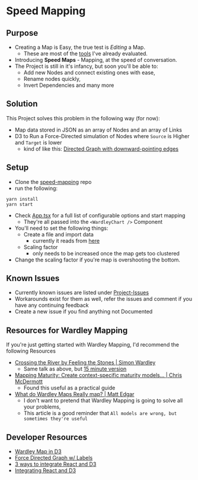 # Speed Mapping

## Purpose

- Creating a Map is Easy, the true test is _Editing_ a Map.
  - These are most of the [tools](https://medium.com/@benmo/wardley-mapping-tools-and-techniques-76ec1bc47bf9) I've already evaluated.
- Introducing **Speed Maps** - Mapping, at the speed of conversation.
- The Project is still in it's infancy, but soon you'll be able to:
  - Add new Nodes and connect existing ones with ease,
  - Rename nodes quickly,
  - Invert Dependencies and many more

## Solution

This Project solves this problem in the following way (for now):

- Map data stored in JSON as an array of Nodes and an array of Links
- D3 to Run a Force-Directed simulation of Nodes where `Source` is Higher and `Target` is lower
  - kind of like this: [Directed Graph with downward-pointing edges](https://ialab.it.monash.edu/webcola/examples/downwardedges.html)

## Setup

- Clone the [speed-mapping](https://github.com/jlouzado/speed-mapping) repo
- run the following:

```
yarn install
yarn start
```

- Check [App.tsx](./App.tsx) for a full list of configurable options and start mapping
  - They're all passed into the `<WardleyChart />` Component
- You'll need to set the following things:
  - Create a file and import data
    - currently it reads from [here](./simple-data.ts)
  - Scaling factor
    - only needs to be increased once the map gets too clustered
- Change the scaling factor if you're map is overshooting the bottom.

## Known Issues

- Currently known issues are listed under [Project-Issues](https://github.com/jlouzado/speed-mapping/issues)
- Workarounds exist for them as well, refer the issues and comment if you have any continuing feedback
- Create a new issue if you find anything not Documented

## Resources for Wardley Mapping

If you're just getting started with Wardley Mapping, I'd recommend the following Resources

- [Crossing the River by Feeling the Stones | Simon Wardley](https://vimeo.com/189984496)
  - Same talk as above, but [15 minute version](https://youtu.be/Ie2KtSU_ndQ)
- [Mapping Maturity: Create context-specific maturity models... | Chris McDermott](https://medium.com/@chrisvmcd/mapping-maturity-create-context-specific-maturity-models-with-wardley-maps-informed-by-cynefin-37ffcd1d315)
  - Found this useful as a practical guide
- [What do Wardley Maps Really map? | Matt Edgar](https://blog.mattedgar.com/2017/08/13/what-do-wardley-maps-really-map-a-settler-writes/)
  - I don't want to pretend that Wardley Mapping is going to solve all your problems,
  - This article is a good reminder that `All models are wrong, but sometimes they're useful`

## Developer Resources

- [Wardley Map in D3](http://mbpfefferle.com/2017/01/11/wardley-map-d3)
- [Force Directed Graph w/ Labels](https://bl.ocks.org/heybignick/3faf257bbbbc7743bb72310d03b86ee8)
- [3 ways to integrate React and D3](https://frontendcharts.com/react-d3-integrate/)
- [Integrating React and D3](https://spin.atomicobject.com/2017/07/20/d3-react-typescript/)
